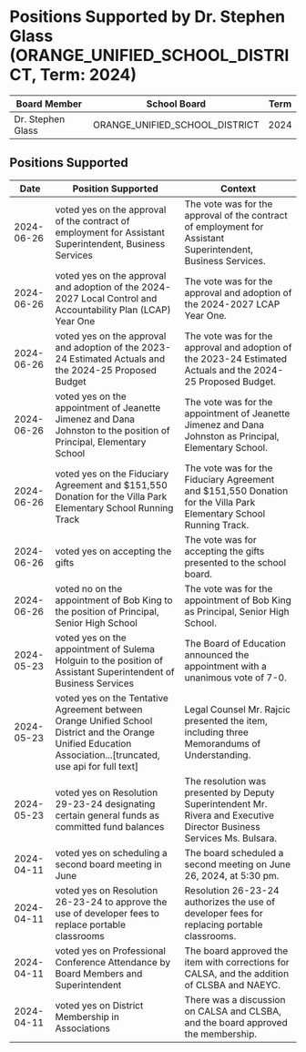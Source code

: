 # Positions Supported by Dr. Stephen Glass (ORANGE_UNIFIED_SCHOOL_DISTRICT, Term: 2024)

| Board Member | School Board | Term |
|--------------|--------------|------|
| Dr. Stephen Glass | ORANGE_UNIFIED_SCHOOL_DISTRICT | 2024 |

## Positions Supported

| Date       | Position Supported           | Context            |
|------------|------------------------------|--------------------|
| 2024-06-26 | voted yes on the approval of the contract of employment for Assistant Superintendent, Business Services | The vote was for the approval of the contract of employment for Assistant Superintendent, Business Services. |
| 2024-06-26 | voted yes on the approval and adoption of the 2024-2027 Local Control and Accountability Plan (LCAP) Year One | The vote was for the approval and adoption of the 2024-2027 LCAP Year One. |
| 2024-06-26 | voted yes on the approval and adoption of the 2023-24 Estimated Actuals and the 2024-25 Proposed Budget | The vote was for the approval and adoption of the 2023-24 Estimated Actuals and the 2024-25 Proposed Budget. |
| 2024-06-26 | voted yes on the appointment of Jeanette Jimenez and Dana Johnston to the position of Principal, Elementary School | The vote was for the appointment of Jeanette Jimenez and Dana Johnston as Principal, Elementary School. |
| 2024-06-26 | voted yes on the Fiduciary Agreement and $151,550 Donation for the Villa Park Elementary School Running Track | The vote was for the Fiduciary Agreement and $151,550 Donation for the Villa Park Elementary School Running Track. |
| 2024-06-26 | voted yes on accepting the gifts | The vote was for accepting the gifts presented to the school board. |
| 2024-06-26 | voted no on the appointment of Bob King to the position of Principal, Senior High School | The vote was for the appointment of Bob King as Principal, Senior High School. |
| 2024-05-23 | voted yes on the appointment of Sulema Holguin to the position of Assistant Superintendent of Business Services | The Board of Education announced the appointment with a unanimous vote of 7-0. |
| 2024-05-23 | voted yes on the Tentative Agreement between Orange Unified School District and the Orange Unified Education Association...[truncated, use api for full text] | Legal Counsel Mr. Rajcic presented the item, including three Memorandums of Understanding. |
| 2024-05-23 | voted yes on Resolution 29-23-24 designating certain general funds as committed fund balances | The resolution was presented by Deputy Superintendent Mr. Rivera and Executive Director Business Services Ms. Bulsara. |
| 2024-04-11 | voted yes on scheduling a second board meeting in June | The board scheduled a second meeting on June 26, 2024, at 5:30 pm. |
| 2024-04-11 | voted yes on Resolution 26-23-24 to approve the use of developer fees to replace portable classrooms | Resolution 26-23-24 authorizes the use of developer fees for replacing portable classrooms. |
| 2024-04-11 | voted yes on Professional Conference Attendance by Board Members and Superintendent | The board approved the item with corrections for CALSA, and the addition of CLSBA and NAEYC. |
| 2024-04-11 | voted yes on District Membership in Associations | There was a discussion on CALSA and CLSBA, and the board approved the membership. |

